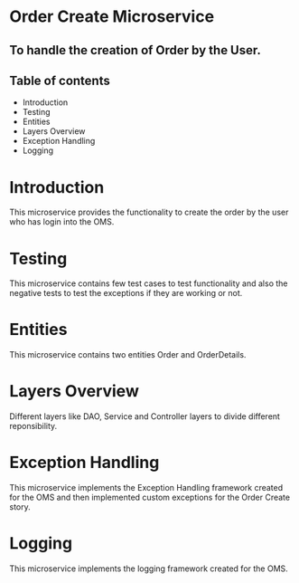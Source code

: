 # Order Create Microservice
## To handle the creation of Order by the User.

## Table of contents

  * Introduction
  * Testing 
  * Entities
  * Layers Overview
  * Exception Handling
  * Logging
  
# Introduction 
  This microservice provides the functionality to create the order by the user who has
  login into the OMS. 

# Testing 
  This microservice contains few test cases to test functionality and also the negative 
  tests to test the exceptions if they are working or not.

# Entities
  This microservice contains two entities Order and OrderDetails.
  
# Layers Overview 
  Different layers like DAO, Service and Controller layers to divide different reponsibility.

# Exception Handling 
  This microservice implements the Exception Handling framework created for the OMS and then implemented custom exceptions 
  for the Order Create story.

# Logging
  This microservice implements the logging framework created for the OMS.  
